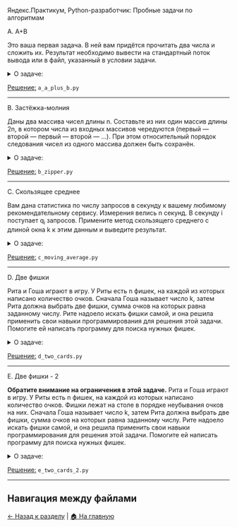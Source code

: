 Яндекс.Практикум, Python-разработчик: Пробные задачи по алгоритмам

A. A+B

Это ваша первая задача. В ней вам придётся прочитать два числа и сложить их. Результат необходимо вывести на стандартный поток вывода или в файл, указанный в условии задачи.

<details>
<summary>О задаче:</summary>

| Ограничение времени | 1 секунда                        |
|---------------------|----------------------------------|
| Ограничение памяти  | 64Mb                             |
| Ввод	              | стандартный ввод или input.txt   |
| Вывод	              | стандартный вывод или output.txt |
---

### Формат ввода:
В первой строке задано первое число, во второй – второе. Оба числа лежат в диапазоне от
−10<sup>9</sup> до 10<sup>9</sup>.
### Формат вывода:
Выведите единственное число – результат сложения двух чисел.

Пример 1:

<table border="1">
  <tr>
    <th>Ввод</th>
    <th>Вывод</th>
  </tr>
  <tr>
    <td>12</td>
    <td rowspan="2">102</td>
  </tr>
  <tr>
    <td>90</td>
  </tr>
</table>


Пример 2:

<table border="1">
  <tr>
    <th>Ввод</th>
    <th>Вывод</th>
  </tr>
  <tr>
    <td>200</td>
    <td rowspan="2">0</td>
  </tr>
  <tr>
    <td>-200</td>
  </tr>
</table>

Пример 3:

<table border="1">
  <tr>
    <th>Ввод</th>
    <th>Вывод</th>
  </tr>
  <tr>
    <td>1000000000</td>
    <td rowspan="2">2000000000</td>
  </tr>
  <tr>
    <td>1000000000</td>
  </tr>
</table>

</details>

[Решение:](./a_a_plus_b.py) `a_a_plus_b.py`

---

B. Застёжка-молния

Даны два массива чисел длины n. Составьте из них один массив длины 2n, в котором числа из входных массивов чередуются (первый — второй — первый — второй — ...). При этом относительный порядок следования чисел из одного массива должен быть сохранён.

<details>
<summary>О задаче:</summary>

| Ограничение времени | 1 секунда                        |
|---------------------|----------------------------------|
| Ограничение памяти  | 64Mb                             |
| Ввод	              | стандартный ввод или input.txt   |
| Вывод	              | стандартный вывод или output.txt |
---

Формат ввода:
В первой строке записано целое число n –— длина каждого из массивов, 1 ≤ n ≤ 1000.
Во второй строке записано n чисел из первого массива, через пробел.
В третьей строке –— n чисел из второго массива.
Значения всех чисел –— от 0 до 1000 включительно.
### Формат вывода:
Выведите 2n чисел из объединённого массива через пробел.

Пример 1:

<table border="1">
  <tr>
    <th>Ввод</th>
    <th>Вывод</th>
  </tr>
  <tr>
    <td>3</td>
    <td rowspan="3">1 4 2 5 3 6</td>
  </tr>
  <tr>
    <td>1 2 3</td>
  </tr>
  <tr>
    <td>4 5 6</td>
  </tr>
</table>


Пример 2:

<table border="1">
  <tr>
    <th>Ввод</th>
    <th>Вывод</th>
  </tr>
  <tr>
    <td>1</td>
    <td rowspan="3">1 2</td>
  </tr>
  <tr>
    <td>1</td>
  </tr>
  <tr>
    <td>2</td>
  </tr>
</table>

Пример 3:

<table border="1">
  <tr>
    <th>Ввод</th>
    <th>Вывод</th>
  </tr>
  <tr>
    <td>3</td>
    <td rowspan="3">1 2 8 3 9 1</td>
  </tr>
  <tr>
    <td>1 8 9</td>
  </tr>
  <tr>
    <td>2 3 1</td>
  </tr>
</table>

</details>

[Решение:](./b_zipper.py) `b_zipper.py`

---

C. Скользящее среднее

Вам дана статистика по числу запросов в секунду к вашему любимому рекомендательному сервису.
Измерения велись n секунд.
В секунду i поступает q<sub>i</sub> запросов.
Примените метод скользящего среднего с длиной окна k к этим данным и выведите результат.

<details>
<summary>О задаче:</summary>

| Ограничение времени | 1 секунда                        |
|---------------------|----------------------------------|
| Ограничение памяти  | 64Mb                             |
| Ввод	              | стандартный ввод или input.txt   |
| Вывод	              | стандартный вывод или output.txt |
---

### Формат ввода:
В первой строке передаётся натуральное число n, количество секунд, в течение которых велись измерения. 1 ≤ n ≤ 10<sup>5</sup>
Во второй строке через пробел записаны n целых неотрицательных чисел q<sub>i</sub>, каждое лежит в диапазоне от 0 до 10<sup>3</sup>.
В третьей строке записано натуральное число k (1 ≤ k ≤ n) —– окно сглаживания.
Примечание для Go:
Заметьте, что в данной задаче достаточно большой размер ввода. Поэтому необходимо задавать размер буфера для сканнера хотя бы 600 Кб.
### Формат вывода:
Выведите через пробел результат применения метода скользящего среднего к серии измерений. Должно быть выведено n - k + 1 элементов, каждый элемент -— вещественное (дробное) число.

Пример 1:

<table border="1">
  <tr>
    <th>Ввод</th>
    <th>Вывод</th>
  </tr>
  <tr>
    <td>7</td>
    <td rowspan="3">2.5 3.5 4.5 5.5</td>
  </tr>
  <tr>
    <td>1 2 3 4 5 6 7</td>
  </tr>
  <tr>
    <td>4</td>
  </tr>
</table>


Пример 2:

<table border="1">
  <tr>
    <th>Ввод</th>
    <th>Вывод</th>
  </tr>
  <tr>
    <td>9</td>
    <td rowspan="3">4.6666666667 1.666666667 1 2 2.333333335 2 0.3333333</td>
  </tr>
  <tr>
    <td>9 3 2 0 1 5 1 0 0</td>
  </tr>
  <tr>
    <td>3</td>
  </tr>
</table>

Пример 3:

<table border="1">
  <tr>
    <th>Ввод</th>
    <th>Вывод</th>
  </tr>
  <tr>
    <td>5</td>
    <td rowspan="3">3</td>
  </tr>
  <tr>
    <td>1 2 3 4 5</td>
  </tr>
  <tr>
    <td>5</td>
  </tr>
</table>

</details>

[Решение:](./c_moving_average.py) `c_moving_average.py`

---

D. Две фишки

Рита и Гоша играют в игру. У Риты есть n фишек, на каждой из которых написано количество очков. Сначала Гоша называет число k, затем Рита должна выбрать две фишки, сумма очков на которых равна заданному числу.
Рите надоело искать фишки самой, и она решила применить свои навыки программирования для решения этой задачи. Помогите ей написать программу для поиска нужных фишек.

<details>
<summary>О задаче:</summary>

| Ограничение времени | 4 секунды                        |
|---------------------|----------------------------------|
| Ограничение памяти  | 256Mb                             |
| Ввод	              | стандартный ввод или input.txt   |
| Вывод	              | стандартный вывод или output.txt |
---

### Формат ввода:
В первой строке записано количество фишек n, 2 ≤ n ≤ 10<sup>4</sup>.
Во второй строке записано n целых чисел —– очки на фишках Риты в диапазоне от -10<sup>5</sup> до 10<sup>5</sup>.
В третьей строке —– загаданное Гошей целое число k, -10<sup>5</sup> ≤ k ≤ 10<sup>5</sup>.
### Формат вывода:
Нужно вывести два числа —– очки на двух фишках, в сумме дающие k.
Если таких пар несколько, то можно вывести любую из них.
Если таких пар не существует, то вывести «None».

Пример 1:

<table border="1">
  <tr>
    <th>Ввод</th>
    <th>Вывод</th>
  </tr>
  <tr>
    <td>6</td>
    <td rowspan="3">-1 3</td>
  </tr>
  <tr>
    <td>-1 -1 -9 -7 3 -6</td>
  </tr>
  <tr>
    <td>2</td>
  </tr>
</table>


Пример 2:

<table border="1">
  <tr>
    <th>Ввод</th>
    <th>Вывод</th>
  </tr>
  <tr>
    <td>8</td>
    <td rowspan="3">None</td>
  </tr>
  <tr>
    <td>6 2 8 -3 1 1 6 10</td>
  </tr>
  <tr>
    <td>100</td>
  </tr>
</table>

</details>

[Решение:](./d_two_cards.py) `d_two_cards.py`

---

E. Две фишки - 2

<b>Обратите внимание на ограничения в этой задаче.</b>
Рита и Гоша играют в игру. У Риты есть n фишек, на каждой из которых написано количество очков. Фишки лежат на столе в порядке неубывания очков на них. Сначала Гоша называет число k, затем Рита должна выбрать две фишки, сумма очков на которых равна заданному числу.
Рите надоело искать фишки самой, и она решила применить свои навыки программирования для решения этой задачи. Помогите ей написать программу для поиска нужных фишек.

<details>
<summary>О задаче:</summary>

| Ограничение времени | 1 секунда                        |
|---------------------|----------------------------------|
| Ограничение памяти  | 256Mb                            |
| Ввод	              | стандартный ввод или input.txt   |
| Вывод	              | стандартный вывод или output.txt |
---

### Формат ввода:
В первой строке записано количество фишек n, 2 ≤ n ≤ 10<sup>5</sup>.
Во второй строке записано n целых чисел в порядке неубывания —– очки на фишках Риты в диапазоне от -10<sup>5</sup> до 10<sup>5</sup>.
В третьей строке —– загаданное Гошей целое число k, -10<sup>5</sup> ≤ k ≤ 10<sup>5</sup>.
### Формат вывода:
Нужно вывести два числа —– очки на двух фишках, в сумме дающие k.
Если таких пар несколько, то можно вывести любую из них.
Если таких пар не существует, то вывести «None».

Пример 1:

<table border="1">
  <tr>
    <th>Ввод</th>
    <th>Вывод</th>
  </tr>
  <tr>
    <td>6</td>
    <td rowspan="3">-1 3</td>
  </tr>
  <tr>
    <td>-9 -7 -6 -1 -1 3</td>
  </tr>
  <tr>
    <td>2</td>
  </tr>
</table>


Пример 2:

<table border="1">
  <tr>
    <th>Ввод</th>
    <th>Вывод</th>
  </tr>
  <tr>
    <td>8</td>
    <td rowspan="3">None</td>
  </tr>
  <tr>
    <td>-3 1 1 2 6 6 8 10</td>
  </tr>
  <tr>
    <td>100</td>
  </tr>
</table>

</details>

[Решение:](./e_two_cards_2.py) `e_two_cards_2.py`

---

## Навигация между файлами
[← Назад к разделу](../) | [🏠 На главную](../../)
